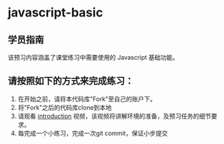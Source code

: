 # javascript-basic
## 学员指南
该预习内容涵盖了课堂练习中需要使用的 Javascript 基础功能。  

## 请按照如下的方式来完成练习：
1. 在开始之前，请将本代码库"Fork"至自己的账户下。
2. 将"Fork"之后的代码库clone到本地
3. 请观看 [introduction](https://s3.cn-north-1.amazonaws.com.cn/tws-courses-resource/TWU-C/ecmascript-pre1.mp4) 视频，该视频将讲解环境的准备，及预习任务的细节要求。
4. 每完成一个小练习，完成一次git commit，保证小步提交
